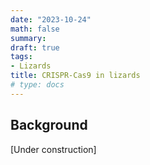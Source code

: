 ```yaml
---
date: "2023-10-24"
math: false
summary: 
draft: true
tags:
- Lizards
title: CRISPR-Cas9 in lizards
# type: docs
---
```



## Background

<div style="text-align: justify">


[Under construction]


</div>

